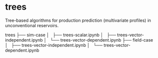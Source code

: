 # trees

Tree-based algorithms for production prediction (multivariate profiles) in unconventional reservoirs.

trees 
├── sim-case
│   ├── trees-scalar.ipynb
│   ├── trees-vector-independent.ipynb
│   └── trees-vector-dependent.ipynb
├── field-case
│   ├── trees-vector-independent.ipynb
│   └── trees-vector-dependent.ipynb